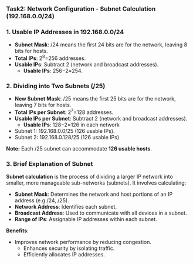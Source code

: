 ### Task2: Network Configuration - Subnet Calculation (192.168.0.0/24)

### ****1\. Usable IP Addresses in 192.168.0.0/24****

- **Subnet Mask**: /24 means the first 24 bits are for the network, leaving 8 bits for hosts.
- **Total IPs**: 2<sup>8</sup>\=256 addresses.
- **Usable IPs**: Subtract 2 (network and broadcast addresses).
  - **Usable IPs**: 256−2=254.

### ****2\. Dividing into Two Subnets (/25)****

- **New Subnet Mask**: /25 means the first 25 bits are for the network, leaving 7 bits for hosts.
- **Total IPs per Subnet**: 2<sup>7</sup>\=128 addresses.
- **Usable IPs per Subnet**: Subtract 2 (network and broadcast addresses).
  - **Usable IPs**: 128−2=126 in each network
- Subnet 1: 192.168.0.0/25 (126 usable IPs).
- Subnet 2: 192.168.0.128/25 (126 usable IPs)

**Note:** Each /25 subnet can accommodate **126 usable hosts**.

### ****3\. Brief Explanation of Subnet****

**Subnet calculation** is the process of dividing a larger IP network into smaller, more manageable sub-networks (subnets). It involves calculating:

- **Subnet Mask**: Determines the network and host portions of an IP address (e.g /24, /25).
- **Network Address**: Identifies each subnet.
- **Broadcast Address**: Used to communicate with all devices in a subnet.
- **Range of IPs**: Assignable IP addresses within each subnet.

**Benefits**:

-  Improves network performance by reducing congestion.
    - Enhances security by isolating traffic.
    - Efficiently allocates IP addresses.
